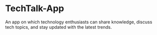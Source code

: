 # TechTalk-App
An app on which technology enthusiasts can share knowledge, discuss tech topics, and stay updated with the latest trends.
